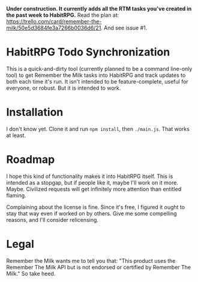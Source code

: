 **Under construction. It currently adds all the RTM tasks you've created in the past week to HabitRPG.** Read the plan at: https://trello.com/card/remember-the-milk/50e5d3684fe3a7266b0036d6/21. And see issue #1.

HabitRPG Todo Synchronization
=============================

This is a quick-and-dirty tool (currently planned to be a command line-only tool) to get Remember the Milk tasks into HabitRPG and track updates to both each time it's run. It isn't intended to be feature-complete, useful for everyone, or robust. But it is intended to work.

Installation
============

I don't know yet. Clone it and run `npm install`, then `./main.js`. That works at least.

Roadmap
=======

I hope this kind of functionality makes it into HabitRPG itself. This is intended as a stopgap, but if people like it, maybe I'll work on it more. Maybe. Civilized requests will get infinitely more attention than entitled flaming.

Complaining about the license is fine. Since it's free, I figured it ought to stay that way even if worked on by others. Give me some compelling reasons, and I'll consider relicensing.

Legal
=====
Remember the Milk wants me to tell you that: "This product uses the Remember The Milk API but is not endorsed or certified by Remember The Milk." So take heed.
